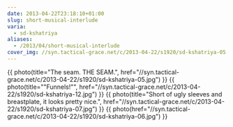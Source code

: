 ```yaml
---
date: 2013-04-22T23:18:10+01:00
slug: short-musical-interlude
varia:
  - sd-kshatriya
aliases:
  - /2013/04/short-musical-interlude
cover_img: //syn.tactical-grace.net/c/2013-04-22/s1920/sd-kshatriya-05.jpg
---
```

{{ photo(title="The seam. THE SEAM.", href="//syn.tactical-grace.net/c/2013-04-22/s1920/sd-kshatriya-05.jpg") }}
{{ photo(title="&quot;Funnels!&quot;", href="//syn.tactical-grace.net/c/2013-04-22/s1920/sd-kshatriya-12.jpg") }}
{{ photo(title="Short of ugly sleeves and breastplate, it looks pretty nice.", href="//syn.tactical-grace.net/c/2013-04-22/s1920/sd-kshatriya-07.jpg") }}
{{ photo(href="//syn.tactical-grace.net/c/2013-04-22/s1920/sd-kshatriya-06.jpg") }}
